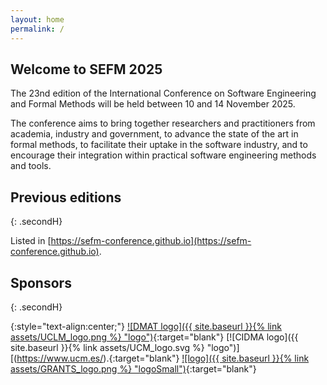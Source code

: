 ```yaml
---
layout: home
permalink: /
---
```



<h2 class="secondH">Welcome to SEFM 2025</h2>
The 23nd edition of the International Conference on Software Engineering and
Formal Methods will be held between 10 and 14 November 2025.

The conference aims to bring together researchers and practitioners from academia,
industry and government, to advance the state of the art in formal methods,
to facilitate their uptake in the software industry, and to encourage their
integration within practical software engineering methods and tools.

<!-- ## Important dates
- Abstract submission: To be announced
- Paper submission: To be announced
- Artifact submission (tool papers): To be announced
- Artifact submission (regular papers): To be announced
- Author notification: To be announced
- Camera-ready submission: To be announced
- Workshops: 10-11 November 2025
- Conference: 12-14 November 2024
-->

## Previous editions
{: .secondH}

Listed in [https://sefm-conference.github.io](https://sefm-conference.github.io).

## Sponsors
{: .secondH}

{:style="text-align:center;"}
[![DMAT logo]({{ site.baseurl }}{% link assets/UCLM_logo.png %} "logo")](https://www.uclm.es/){:target="blank"}
[![CIDMA logo]({{ site.baseurl }}{% link assets/UCM_logo.svg %} "logo")][(https://www.ucm.es/).{:target="blank"}
[![logo]({{ site.baseurl }}{% link assets/GRANTS_logo.png %} "logoSmall")]([https://www.universidades.gob.es/){:target="blank"}


<!--
## Sponsors
[![NWO logo]({{ site.baseurl }}{% link assets/nwo.jpg %})](https://nwo.nl/)
[![EAPLS logo]({{ site.baseurl }}{% link assets/EAPLS_logo.jpg %})](https://eapls.org/)
 -->
 

